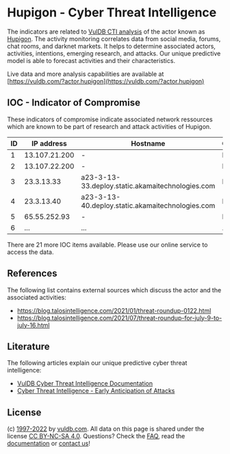 # Hupigon - Cyber Threat Intelligence

The indicators are related to [VulDB CTI analysis](https://vuldb.com/?kb.cti) of the actor known as [Hupigon](https://vuldb.com/?actor.hupigon). The activity monitoring correlates data from social media, forums, chat rooms, and darknet markets. It helps to determine associated actors, activities, intentions, emerging research, and attacks. Our unique predictive model is able to forecast activities and their characteristics.

Live data and more analysis capabilities are available at [https://vuldb.com/?actor.hupigon](https://vuldb.com/?actor.hupigon)

## IOC - Indicator of Compromise

These indicators of compromise indicate associated network ressources which are known to be part of research and attack activities of Hupigon.

ID | IP address | Hostname | Confidence
-- | ---------- | -------- | ----------
1 | 13.107.21.200 | - | High
2 | 13.107.22.200 | - | High
3 | 23.3.13.33 | a23-3-13-33.deploy.static.akamaitechnologies.com | High
4 | 23.3.13.40 | a23-3-13-40.deploy.static.akamaitechnologies.com | High
5 | 65.55.252.93 | - | High
6 | ... | ... | ...

There are 21 more IOC items available. Please use our online service to access the data.

## References

The following list contains external sources which discuss the actor and the associated activities:

* https://blog.talosintelligence.com/2021/01/threat-roundup-0122.html
* https://blog.talosintelligence.com/2021/07/threat-roundup-for-july-9-to-july-16.html

## Literature

The following articles explain our unique predictive cyber threat intelligence:

* [VulDB Cyber Threat Intelligence Documentation](https://vuldb.com/?kb.cti)
* [Cyber Threat Intelligence - Early Anticipation of Attacks](https://www.scip.ch/en/?labs.20201022)

## License

(c) [1997-2022](https://vuldb.com/?kb.changelog) by [vuldb.com](https://vuldb.com/?kb.about). All data on this page is shared under the license [CC BY-NC-SA 4.0](https://creativecommons.org/licenses/by-nc-sa/4.0/). Questions? Check the [FAQ](https://vuldb.com/?kb.faq), read the [documentation](https://vuldb.com/?kb) or [contact us](https://vuldb.com/?contact)!
